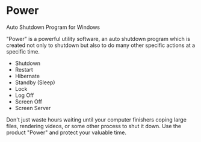 # Power
Auto Shutdown Program for Windows

<p>"Power" is a powerful utility software, an auto shutdown program which is created not only to shutdown but also to do many other specific actions at a specific time.</p>
<ul>
<li>Shutdown</li>
<li>Restart</li>
<li>Hibernate</li>
<li>Standby (Sleep)</li>
<li>Lock</li>
<li>Log Off</li>
<li>Screen Off</li>
<li>Screen Server</li>
</ul>
 <p> Don't just waste hours waiting until your computer finishers coping large files, rendering videos, or some other process to shut it down. Use the product "Power" and protect your valuable time.
</p>
